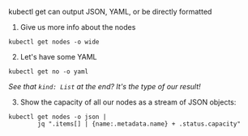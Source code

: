 kubectl get can output JSON, YAML, or be directly formatted

1. Give us more info about the nodes

```execute
kubectl get nodes -o wide
```

2. Let's have some YAML

```execute
kubectl get no -o yaml
```

*See that `kind: List` at the end? It's the type of our result!*


3. Show the capacity of all our nodes as a stream of JSON objects:

```execute
kubectl get nodes -o json |
        jq ".items[] | {name:.metadata.name} + .status.capacity"
```